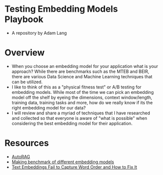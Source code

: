 # Testing Embedding Models Playbook
* A repository by Adam Lang


# Overview
* When you choose an embedding model for your application what is your approach? While there are benchmarks such as the MTEB and BEIR, there are various Data Science and Machine Learning techniques that can be utilized.
* I like to think of this as a "physical fitness test" or A/B testing for embedding models. While most of the time we can pick an embedding model off the shelf by eyeing the dimensions, context window/length, training data, training tasks and more, how do we really know if its the right embedding model for our data?
* I will review and share a myriad of techniques that I have researched and collected so that everyone is aware of "what is possible" when considering the best embedding model for their application.








# Resources
* [AutoRAG](https://github.com/Marker-Inc-Korea/AutoRAG?tab=readme-ov-file)
* [Making benchmark of different embedding models](https://medium.com/@autorag/making-benchmark-of-different-embedding-models-1c327a0dae1f)
* [Text Embeddings Fail to Capture Word Order and How to Fix It](https://jina.ai/news/text-embeddings-fail-to-capture-word-order-and-how-to-fix-it/)
